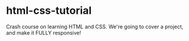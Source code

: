 # html-css-tutorial

Crash course on learning HTML and CSS. We're going to cover a project, and make it FULLY responsive!
